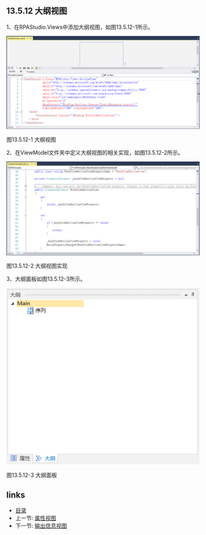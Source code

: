 ## 13.5.12 大纲视图

1、在RPAStudio.Views中添加大纲视图，如图13.5.12-1所示。

![](images/13.5.12-1.png)

图13.5.12-1 大纲视图

2、在ViewModel文件夹中定义大纲视图的相关实现，如图13.5.12-2所示。

![](images/13.5.12-2.png)

图13.5.12-2 大纲视图实现

3、大纲面板如图13.5.12-3所示。

![](images/13.5.12-3.png)

图13.5.12-3 大纲面板

## links
   * [目录](<preface.md>)
   * 上一节: [属性视图](<13.5.11.md>)
   * 下一节: [输出信息视图](<13.5.13.md>)